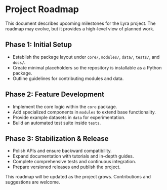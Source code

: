 # Project Roadmap

This document describes upcoming milestones for the Lyra project. The roadmap may evolve, but it provides a high-level view of planned work.

## Phase 1: Initial Setup
- Establish the package layout under `core/`, `modules/`, `data/`, `tests/`, and `docs/`.
- Create minimal placeholders so the repository is installable as a Python package.
- Outline guidelines for contributing modules and data.

## Phase 2: Feature Development
- Implement the core logic within the `core` package.
- Add specialized components in `modules` to extend base functionality.
- Provide example datasets in `data` for experimentation.
- Build an automated test suite inside `tests`.

## Phase 3: Stabilization & Release
- Polish APIs and ensure backward compatibility.
- Expand documentation with tutorials and in-depth guides.
- Complete comprehensive tests and continuous integration.
- Prepare versioned releases and publish the project.

This roadmap will be updated as the project grows. Contributions and suggestions are welcome.
